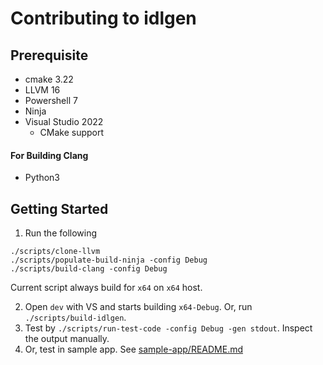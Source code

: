 # Contributing to idlgen

## Prerequisite

- cmake 3.22
- LLVM 16
- Powershell 7
- Ninja
- Visual Studio 2022
  - CMake support

#### For Building Clang

- Python3

## Getting Started

1. Run the following
```
./scripts/clone-llvm
./scripts/populate-build-ninja -config Debug
./scripts/build-clang -config Debug
```
Current script always build for `x64` on `x64` host.

2. Open `dev` with VS and starts building `x64-Debug`. Or, run `./scripts/build-idlgen`.
3. Test by `./scripts/run-test-code -config Debug -gen stdout`. Inspect the output manually.
4. Or, test in sample app. See [sample-app/README.md](sample-app/README.md)
